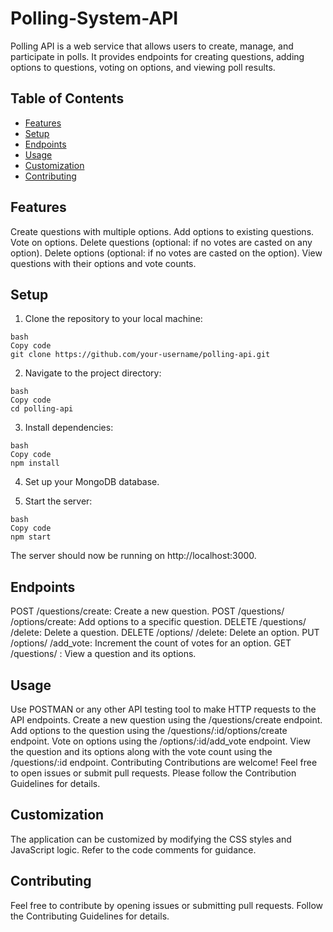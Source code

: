 # Polling-System-API


Polling API is a web service that allows users to create, manage, and participate in polls. It provides endpoints for creating questions, adding options to questions, voting on options, and viewing poll results.

## Table of Contents

- [Features](#features)
- [Setup](#setup)
- [Endpoints](#endpoints)
- [Usage](#usage)
- [Customization](#customization)
- [Contributing](#contributing)
  
## Features
Create questions with multiple options.
Add options to existing questions.
Vote on options.
Delete questions (optional: if no votes are casted on any option).
Delete options (optional: if no votes are casted on the option).
View questions with their options and vote counts.

## Setup

1. Clone the repository to your local machine:

```
bash
Copy code
git clone https://github.com/your-username/polling-api.git
```

2. Navigate to the project directory:

```
bash
Copy code
cd polling-api
```

3. Install dependencies:

```
bash
Copy code
npm install
```

4. Set up your MongoDB database.

5. Start the server:

```
bash
Copy code
npm start
```

The server should now be running on http://localhost:3000.

## Endpoints

POST /questions/create: Create a new question.
POST /questions/
/options/create: Add options to a specific question.
DELETE /questions/
/delete: Delete a question.
DELETE /options/
/delete: Delete an option.
PUT /options/
/add_vote: Increment the count of votes for an option.
GET /questions/
: View a question and its options.

## Usage

Use POSTMAN or any other API testing tool to make HTTP requests to the API endpoints.
Create a new question using the /questions/create endpoint.
Add options to the question using the /questions/:id/options/create endpoint.
Vote on options using the /options/:id/add_vote endpoint.
View the question and its options along with the vote count using the /questions/:id endpoint.
Contributing
Contributions are welcome! Feel free to open issues or submit pull requests. Please follow the Contribution Guidelines for details.

## Customization

The application can be customized by modifying the CSS styles and JavaScript logic. Refer to the code comments for guidance.

## Contributing

Feel free to contribute by opening issues or submitting pull requests. Follow the Contributing Guidelines for details.
